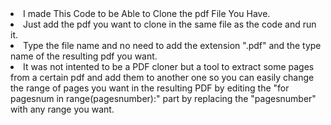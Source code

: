 <li>I made This Code to be Able to Clone the pdf File You Have.
  <br><li>Just add the pdf you want to clone in the same file as the code and run it.
  <br><li>Type the file name and no need to add the extension ".pdf" and the type name of the resulting pdf you want.
  <br><li>It was not intented to be a PDF cloner but a tool to extract some pages from a certain pdf and add them to another one so you can easily change the range of pages you want in the resulting PDF by editing the "for pagesnum in range(pagesnumber):" part by replacing the "pagesnumber" with any range you want.
  
